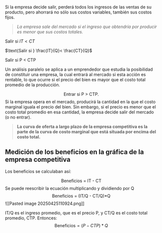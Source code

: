 Si la empresa decide salir, perderá todos los ingresos de las ventas de su producto, pero ahorrará no sólo sus costos variables, también sus costos fijos.

> *La empresa sale del mercado si el ingreso que obtendría por producir es menor que sus costos totales.*

$\text{Salir si } IT<CT$

$\text{Salir si } \frac{IT}{Q}< \frac{CT}{Q}$

$\text{Salir si P < CTP}$

Un análisis paralelo se aplica a un emprendedor que estudia la posibilidad de constituir una empresa, la cual entrará al mercado si esta acción es rentable, lo que ocurre si el precio del bien es mayor que el costo total promedio de la producción.

$$\text{Entrar si P > CTP.}$$
Si la empresa opera en el mercado, producirá la cantidad en la que el costo marginal iguala el precio del bien. Sin embargo, si el precio es menor que el costo total promedio en esa cantidad, la empresa decide salir del mercado (o no entrar).

>**La curva de oferta a largo plazo de la empresa competitiva es la parte de la curva de costo marginal que está situada por encima del costo total.**


## Medición de los beneficios en la gráfica de la empresa competitiva

Los beneficios se calculaban así: 

$$\text{Beneficios = IT - CT}$$
Se puede reescribir la ecuación multiplicando y dividiendo por Q
$$\text{Beneficios = (IT/Q - CT/Q)*Q}$$
![[Pasted image 20250425110924.png]]

IT/Q es el ingreso promedio, que es el precio P, y CT/Q es el costo total promedio, CTP. Entonces:
$$\text{Beneficios}=(P-CTP)*Q$$